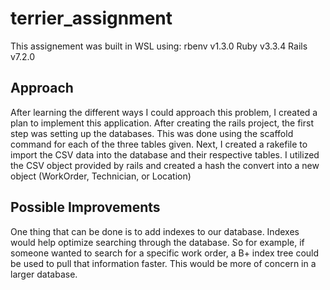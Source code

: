 # terrier_assignment

This assignement was built in WSL using:
    rbenv v1.3.0
    Ruby v3.3.4
    Rails v7.2.0

## Approach

After learning the different ways I could approach this problem, I created a plan to implement this application. After creating the rails project, the first step was setting up the databases. This was done using the scaffold command for each of the three tables given.
Next, I created a rakefile to import the CSV data into the database and their respective tables. I utilized the CSV object provided by rails and created a hash the convert into a new object (WorkOrder, Technician, or Location)

## Possible Improvements

One thing that can be done is to add indexes to our database. Indexes would help optimize searching through the database. So for example, if someone wanted to search for a specific work order, a B+ index tree could be used to pull that information faster. This would be more of concern in a larger database.

